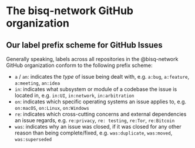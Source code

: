 # The bisq-network GitHub organization

## Our label prefix scheme for GitHub Issues

Generally speaking, labels across all repositories in the @bisq-network GitHub organization conform to the following prefix scheme:

- `a` / `an`: indicates the _type_ of issue being dealt with, e.g. `a:bug`, `a:feature`, `a:meeting`, `an:idea`
- `in`: indicates what subsystem or module of a codebase the issue is located in, e.g. `in:UI`, `in:network`, `in:arbitration`
- `on`: indicates which specific operating systems an issue applies to, e.g. `on:macOS`, `on:Linux`, `on:Windows`
- `re`: indicates which cross-cutting concerns and external dependencies an issue regards, e.g. `re:privacy`, `re: testing`, `re:Tor`, `re:Bitcoin`
- `was`: indicates why an issue was closed, if it was closed for any other reason than being complete/fixed, e.g. `was:duplicate`, `was:moved`, `was:superseded`
